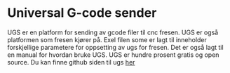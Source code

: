 # Universal G-code sender 

UGS er en platform for sending av gcode filer til cnc fresen. UGS er også platformen som fresen kjører på. Exel filen some er lagt til inneholder forskjellige parametere for oppsetting av ugs for fresen. Det er også lagt til en manual for hvordan bruke UGS. UGS er hundre prosent gratis og open source. Du kan finne github siden til ugs [her](https://winder.github.io/ugs_website/)
